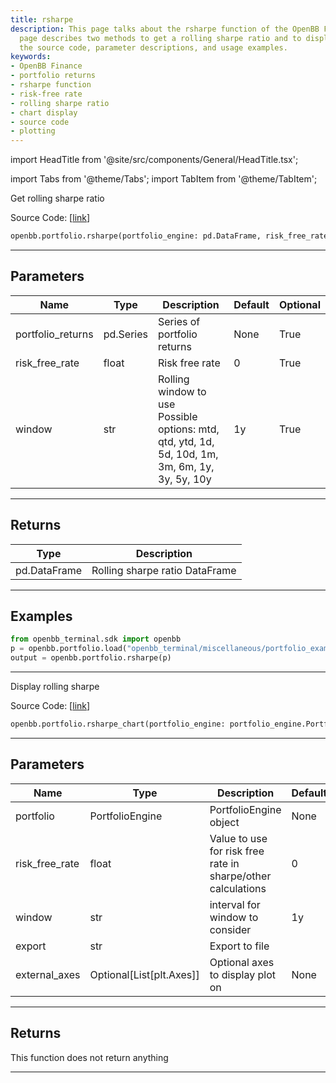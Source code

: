```yaml
---
title: rsharpe
description: This page talks about the rsharpe function of the OpenBB Finance. The
  page describes two methods to get a rolling sharpe ratio and to display it. It includes
  the source code, parameter descriptions, and usage examples.
keywords:
- OpenBB Finance
- portfolio returns
- rsharpe function
- risk-free rate
- rolling sharpe ratio
- chart display
- source code
- plotting
---
```


import HeadTitle from '@site/src/components/General/HeadTitle.tsx';

<HeadTitle title="portfolio.rsharpe - Reference | OpenBB SDK Docs" />

import Tabs from '@theme/Tabs';
import TabItem from '@theme/TabItem';

<Tabs>
<TabItem value="model" label="Model" default>

Get rolling sharpe ratio

Source Code: [[link](https://github.com/OpenBB-finance/OpenBBTerminal/tree/main/openbb_terminal/portfolio/portfolio_model.py#L564)]

```python
openbb.portfolio.rsharpe(portfolio_engine: pd.DataFrame, risk_free_rate: float = 0, window: str = "1y")
```

---

## Parameters

| Name | Type | Description | Default | Optional |
| ---- | ---- | ----------- | ------- | -------- |
| portfolio_returns | pd.Series | Series of portfolio returns | None | True |
| risk_free_rate | float | Risk free rate | 0 | True |
| window | str | Rolling window to use<br/>Possible options: mtd, qtd, ytd, 1d, 5d, 10d, 1m, 3m, 6m, 1y, 3y, 5y, 10y | 1y | True |


---

## Returns

| Type | Description |
| ---- | ----------- |
| pd.DataFrame | Rolling sharpe ratio DataFrame |
---

## Examples

```python
from openbb_terminal.sdk import openbb
p = openbb.portfolio.load("openbb_terminal/miscellaneous/portfolio_examples/holdings/example.csv")
output = openbb.portfolio.rsharpe(p)
```

---

</TabItem>
<TabItem value="view" label="Chart">

Display rolling sharpe

Source Code: [[link](https://github.com/OpenBB-finance/OpenBBTerminal/tree/main/openbb_terminal/portfolio/portfolio_view.py#L932)]

```python
openbb.portfolio.rsharpe_chart(portfolio_engine: portfolio_engine.PortfolioEngine, risk_free_rate: float = 0, window: str = "1y", export: str = "", external_axes: Optional[List[matplotlib.axes._axes.Axes]] = None)
```

---

## Parameters

| Name | Type | Description | Default | Optional |
| ---- | ---- | ----------- | ------- | -------- |
| portfolio | PortfolioEngine | PortfolioEngine object | None | True |
| risk_free_rate | float | Value to use for risk free rate in sharpe/other calculations | 0 | True |
| window | str | interval for window to consider | 1y | True |
| export | str | Export to file |  | True |
| external_axes | Optional[List[plt.Axes]] | Optional axes to display plot on | None | True |


---

## Returns

This function does not return anything

---

</TabItem>
</Tabs>
